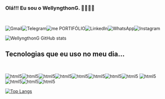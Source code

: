 ### Olá!!! Eu sou o WellyngthonG. 🐱‍👤✌🏽
<br/>

![Gmail](https://img.shields.io/badge/Gmail-D14836?style=for-the-badge&logo=gmail&logoColor=white)![Telegram](https://img.shields.io/badge/Telegram-2CA5E0?style=for-the-badge&logo=telegram&logoColor=white)![me PORTIFÓLIO](https://img.shields.io/badge/website-000000?style=for-the-badge&logo=About.me&logoColor=white)![LinkedIn](https://img.shields.io/badge/LinkedIn-0077B5?style=for-the-badge&logo=linkedin&logoColor=white)![WhatsApp](https://img.shields.io/badge/WhatsApp-25D366?style=for-the-badge&logo=whatsapp&logoColor=white)![Instagram](https://img.shields.io/badge/Instagram-E4405F?style=for-the-badge&logo=instagram&logoColor=white)


![WellyngthonG GitHub stats](https://github-readme-stats.vercel.app/api?username=WellyngthonG&show_icons=true&theme=radical)


## Tecnologias que eu uso no meu dia...

<div style="display: inline_block"><br/>

 <img align="center" alt="html5" src="https://img.shields.io/badge/Python-3776AB?style=for-the-badge&logo=python&logoColor=white"/><img align="center" alt="html5" src="https://img.shields.io/badge/HTML5-E34F26?style=for-the-badge&logo=html5&logoColor=white"/><img align="center" alt="html5" src="https://img.shields.io/badge/CSS3-1572B6?style=for-the-badge&logo=css3&logoColor=white"/><img align="center" alt="html5" src="https://img.shields.io/badge/JavaScript-F7DF1E?style=for-the-badge&logo=javascript&logoColor=black"/><img align="center" alt="html5" src="https://img.shields.io/badge/TypeScript-007ACC?style=for-the-badge&logo=typescript&logoColor=white"/><img align="center" alt="html5" src="https://img.shields.io/badge/Java-ED8B00?style=for-the-badge&logo=java&logoColor=white"/><img align="center" alt="html5" src="https://img.shields.io/badge/.NET-5C2D91?style=for-the-badge&logo=.net&logoColor=white
"/><img align="center" alt="html5" src="https://img.shields.io/badge/Node.js-43853D?style=for-the-badge&logo=node.js&logoColor=white"/>
<img align="center" alt="html5" src="https://img.shields.io/badge/React-20232A?style=for-the-badge&logo=react&logoColor=61DAFB"/><img align="center" alt="html5" src="https://img.shields.io/badge/Vue.js-35495E?style=for-the-badge&logo=vue.js&logoColor=4FC08D"/><img align="center" alt="html5" src="https://img.shields.io/badge/Angular-DD0031?style=for-the-badge&logo=angular&logoColor=white"/><img align="center" alt="html5" src="https://img.shields.io/badge/MySQL-00000F?style=for-the-badge&logo=mysql&logoColor=white"/>

[![Top Langs](https://github-readme-stats.vercel.app/api/top-langs/?username=WellyngthonG&layout=compact)](https://github.com/WellyngthonG/github-readme-stats)
